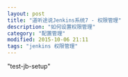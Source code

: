 ```yaml
---
layout: post
title: "道听途说Jenkins系统7 - 权限管理"
description: "如何设置权限管理"
category: "配置管理"
modified: 2015-10-06 21:11
tags: "jenkins 权限管理"
---
```

"test-jb-setup"
